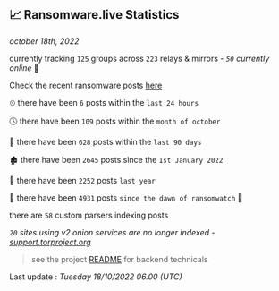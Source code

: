
## 📈 Ransomware.live Statistics
_october 18th, 2022_

currently tracking `125` groups across `223` relays & mirrors - _`50` currently online_ 📡

Check the recent ransomware posts [here](https://www.ransomware.live/#/recentposts)


⏲ there have been `6` posts within the `last 24 hours`

🕓 there have been `109` posts within the `month of october`

📅 there have been `628` posts within the `last 90 days`

🏚 there have been `2645` posts since the `1st January 2022`

🚀 there have been `2252` posts `last year`

🦕 there have been `4931` posts `since the dawn of ransomwatch` 🐣

there are `58` custom parsers indexing posts

_`20` sites using v2 onion services are no longer indexed - [support.torproject.org](https://support.torproject.org/onionservices/v2-deprecation/)_

> see the project [README](https://github.com/jmousqueton/ransomwatch#readme) for backend technicals



Last update : _Tuesday 18/10/2022 06.00 (UTC)_

